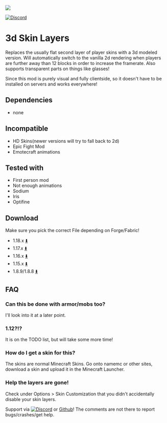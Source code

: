 ![](https://tr7zw.dev/curse/3dskin-banner.jpg)

[![Discord](https://tr7zw.dev/curse/Discord-long.png)](https://discord.gg/2wKH8yeThf)

# 3d Skin Layers

Replaces the usually flat second layer of player skins with a 3d modeled version. Will automatically switch to the vanilla 2d rendering when players are further away than 12 blocks in order to increase the framerate. Also supports transparent parts on things like glasses!

Since this mod is purely visual and fully clientside, so it doesn't have to be installed on servers and works everywhere!

## Dependencies

- none

## Incompatible

- HD Skins(newer versions will try to fall back to 2d)
- Epic Fight Mod
- Emotecraft animations

## Tested with

- First person mod
- Not enough animations
- Sodium
- Iris
- Optifine

## Download

Make sure you pick the correct File depending on Forge/Fabric!

- 1.18.x [⬇️](https://www.curseforge.com/minecraft/mc-mods/skin-layers-3d/files/all?filter-status=1&filter-game-version=1738749986%3A73250) 
- 1.17.x [⬇️](https://www.curseforge.com/minecraft/mc-mods/skin-layers-3d/files/all?filter-status=1&filter-game-version=1738749986%3A73242) 
- 1.16.x [⬇️](https://www.curseforge.com/minecraft/mc-mods/skin-layers-3d/files/all?filter-status=1&filter-game-version=1738749986%3A70886) 
- 1.15.x [⬇️](https://www.curseforge.com/minecraft/mc-mods/skin-layers-3d/files/all?filter-status=1&filter-game-version=1738749986%3A68722)
- 1.8.9/1.8.8 [⬇️](https://www.curseforge.com/minecraft/mc-mods/skin-layers-3d/files/all?filter-status=1&filter-game-version=1738749986%3A4)

## FAQ

### Can this be done with armor/mobs too?

I'll look into it at a later point.

### 1.12?!?

It is on the TODO list, but will take some more time!

### How do I get a skin for this?

The skins are normal Minecraft Skins. Go onto namemc or other sites, download a skin and upload it in the Minecraft Launcher.

### Help the layers are gone!

Check under Options > Skin Customization that you didn't accidentally disable your skin layers.

Support via [![Discord](https://tr7zw.dev/curse/Discord.png)](https://discord.gg/2wKH8yeThf) or [Github](https://github.com/tr7zw/3d-skin-layers)! The comments are not there to report bugs/crashes/get help.
